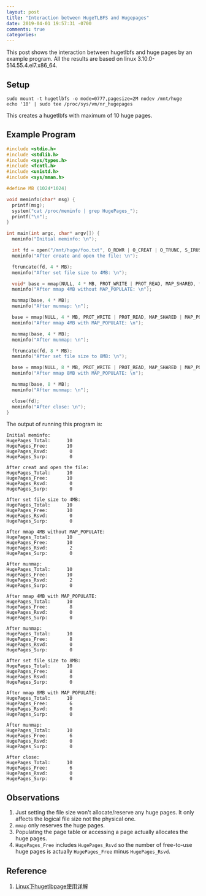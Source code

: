 ```yaml
---
layout: post
title: "Interaction between HugeTLBFS and Hugepages"
date: 2019-04-01 19:57:31 -0700
comments: true
categories: 
---
```


This post shows the interaction between hugetlbfs and huge pages by an example program. All the results are based on linux 3.10.0-514.55.4.el7.x86_64.

<!-- more -->

## Setup
```
sudo mount -t hugetlbfs -o mode=0777,pagesize=2M nodev /mnt/huge
echo '10' | sudo tee /proc/sys/vm/nr_hugepages
```
This creates a hugetlbfs with maximum of 10 huge pages.

## Example Program
``` c
#include <stdio.h>
#include <stdlib.h>
#include <sys/types.h>
#include <fcntl.h>
#include <unistd.h>
#include <sys/mman.h>

#define MB (1024*1024)

void meminfo(char* msg) {
  printf(msg);
  system("cat /proc/meminfo | grep HugePages_");
  printf("\n");
}

int main(int argc, char* argv[]) {
  meminfo("Initial meminfo: \n");

  int fd = open("/mnt/huge/foo.txt", O_RDWR | O_CREAT | O_TRUNC, S_IRUSR | S_IWUSR | S_IRGRP | S_IROTH);
  meminfo("After create and open the file: \n");

  ftruncate(fd, 4 * MB);
  meminfo("After set file size to 4MB: \n");

  void* base = mmap(NULL, 4 * MB, PROT_WRITE | PROT_READ, MAP_SHARED, fd, 0);
  meminfo("After mmap 4MB without MAP_POPULATE: \n");

  munmap(base, 4 * MB);
  meminfo("After munmap: \n");

  base = mmap(NULL, 4 * MB, PROT_WRITE | PROT_READ, MAP_SHARED | MAP_POPULATE, fd, 0);
  meminfo("After mmap 4MB with MAP_POPULATE: \n");

  munmap(base, 4 * MB);
  meminfo("After munmap: \n");

  ftruncate(fd, 8 * MB);
  meminfo("After set file size to 8MB: \n");

  base = mmap(NULL, 8 * MB, PROT_WRITE | PROT_READ, MAP_SHARED | MAP_POPULATE, fd, 0);
  meminfo("After mmap 8MB with MAP_POPULATE: \n");

  munmap(base, 8 * MB);
  meminfo("After munmap: \n");

  close(fd);
  meminfo("After close: \n");
}
```

The output of running this program is:
```
Initial meminfo:
HugePages_Total:      10
HugePages_Free:       10
HugePages_Rsvd:        0
HugePages_Surp:        0

After creat and open the file:
HugePages_Total:      10
HugePages_Free:       10
HugePages_Rsvd:        0
HugePages_Surp:        0

After set file size to 4MB:
HugePages_Total:      10
HugePages_Free:       10
HugePages_Rsvd:        0
HugePages_Surp:        0

After mmap 4MB without MAP_POPULATE:
HugePages_Total:      10
HugePages_Free:       10
HugePages_Rsvd:        2
HugePages_Surp:        0

After munmap:
HugePages_Total:      10
HugePages_Free:       10
HugePages_Rsvd:        2
HugePages_Surp:        0

After mmap 4MB with MAP_POPULATE:
HugePages_Total:      10
HugePages_Free:        8
HugePages_Rsvd:        0
HugePages_Surp:        0

After munmap:
HugePages_Total:      10
HugePages_Free:        8
HugePages_Rsvd:        0
HugePages_Surp:        0

After set file size to 8MB:
HugePages_Total:      10
HugePages_Free:        8
HugePages_Rsvd:        0
HugePages_Surp:        0

After mmap 8MB with MAP_POPULATE:
HugePages_Total:      10
HugePages_Free:        6
HugePages_Rsvd:        0
HugePages_Surp:        0

After munmap:
HugePages_Total:      10
HugePages_Free:        6
HugePages_Rsvd:        0
HugePages_Surp:        0

After close:
HugePages_Total:      10
HugePages_Free:        6
HugePages_Rsvd:        0
HugePages_Surp:        0
```

## Observations
1. Just setting the file size won't allocate/reserve any huge pages. It only affects the logical file size not the physical one.
2. `mmap` only reserves the huge pages.
3. Populating the page table or accessing a page actually allocates the huge pages.
4. `HugePages_Free` includes `HugePages_Rsvd` so the number of free-to-use huge pages is actually `HugePages_Free` minus `HugePages_Rsvd`.

## Reference
1. [Linux下hugetlbpage使用详解](http://www.lenky.info/archives/2012/03/1219)

